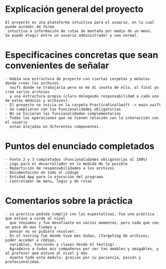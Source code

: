 # **Explicación general del proyecto**
	El proyecto es una plataforma intuitiva para el usuario, en la cual puede acceder de forma
	 intuitiva a información de rutas de montaña por medio de un menú.
	Se puede elegir entre un usuario administrador y uno normal.
# **Especificacines concretas que sean convenientes de señalar**
	- Había una estructura de proyecto con ciertas carpetas y módulos donde crear los archivos 
	  swift donde se trabajaría pero no me di ceunta de ello, al final yo creé varios archivos 
	  y una estructura propia (claro delegando responsabilidad a cada uno de estos módulos y archivos).
	- El proyecto se inicia en la carpeta PracticaFinalSwift -> main.swift
	- Se cumplieron con las Funcionalidades obligatorias
	- No se hicieron las funcionalidades complementarias
	- Todas las operaciones que no tienen relación con la interacción con el usuario 
	  estan alojadas en diferentes componentes.
# **Puntos del enunciado completados**
	- Punto 2 y 3 completados (Funcionalidades obligatorias al 100%)
	- Logs para el desarrollador en la medida de lo posible
	- Repartición de responsabilidades a los archivos
	- Documentación de todo el código
	- Entidad App para la ejecución del programa
	- Controlador de menu, login y de rutas 
# **Comentarios sobre la práctica**
	- La practica pedida cumplió con las espectativas, fue una práctica que estuvo a corde al nivel
  	  que teniamos y fue desafiante en varios momentos, pero nada que con un poco de mas tiempo y 
	  pensar no se pudiera resolver.
   	- En el testing fue donde tuve más dudas, (Targeting de archivos, poder acceder a código, 
  	  variables, funciones y clases desde el testing).
  	  Agradezco a todos mis compañeros por ser tan amables y amigables, y al profesor que estuvo al nivel y más 
  	  duante todo este módulo, gracias por su paciencia, pasión y profesionalidad.
